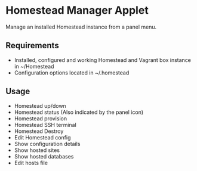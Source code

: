 Homestead Manager Applet
========================

Manage an installed Homestead instance from a panel menu.

Requirements
------------

* Installed, configured and working Homestead and Vagrant box instance in ~/Homestead
* Configuration options located in ~/.homestead

Usage
-----

* Homestead up/down
* Homestead status (Also indicated by the panel icon)
* Homestead provision
* Homestead SSH terminal
* Homestead Destroy
* Edit Homestead config
* Show configuration details
* Show hosted sites
* Show hosted databases
* Edit hosts file
